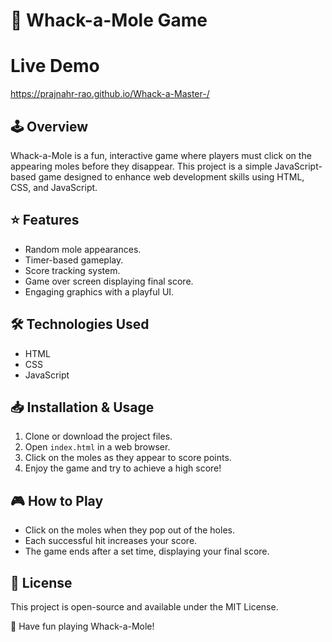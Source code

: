 # 🎯 Whack-a-Mole Game
 # Live Demo  
 https://prajnahr-rao.github.io/Whack-a-Master-/

## 🕹️ Overview
Whack-a-Mole is a fun, interactive game where players must click on the appearing moles before they disappear. This project is a simple JavaScript-based game designed to enhance web development skills using HTML, CSS, and JavaScript.

## ⭐ Features
- Random mole appearances.
- Timer-based gameplay.
- Score tracking system.
- Game over screen displaying final score.
- Engaging graphics with a playful UI.

## 🛠️ Technologies Used
- HTML
- CSS
- JavaScript

## 📥 Installation & Usage
1. Clone or download the project files.
2. Open `index.html` in a web browser.
3. Click on the moles as they appear to score points.
4. Enjoy the game and try to achieve a high score!

## 🎮 How to Play
- Click on the moles when they pop out of the holes.
- Each successful hit increases your score.
- The game ends after a set time, displaying your final score.

## 📜 License
This project is open-source and available under the MIT License.

🚀 Have fun playing Whack-a-Mole!

